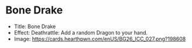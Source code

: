 # Bone Drake
- Title:  Bone Drake
- Effect:  Deathrattle: Add a random Dragon to your hand.
- Image:  https://cards.hearthpwn.com/enUS/BG26_ICC_027.png?198608
